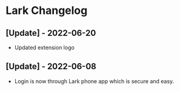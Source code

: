 # Lark Changelog

 ## [Update] - 2022-06-20

 - Updated extension logo

 ## [Update] - 2022-06-08

- Login is now through Lark phone app which is secure and easy.
